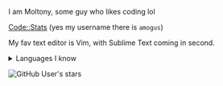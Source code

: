 I am Moltony, some guy who likes coding lol

[Code::Stats](https://codestats.net/users/amogus) (yes my username there is `amogus`)

My fav text editor is Vim, with Sublime Text coming in second.

<details>
  <summary>Languages I know</summary>
  <ul>
    <li>C++ (fluent)</li>
    <li>C (fluent)</li>
    <li>Java (fluent)</li>
    <li>C# (fluent)</li>
    <li>Python (fluent)</li>
    <li>JavaScript (fluent)</li>
    <li>TypeScript (fluent)</li>
    <li>PHP (fluent)</li>
    <li>Visual Basic (fluent)</li>
    <li>Rust (beginner level)</li>
    <li>Go (beginner level)</li>
  </ul>
</details>

![GitHub User's stars](https://img.shields.io/github/stars/IAmMoltony)
